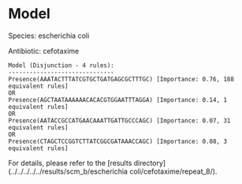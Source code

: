 
# Model

Species: escherichia coli

Antibiotic: cefotaxime

```
Model (Disjunction - 4 rules):
------------------------------
Presence(AAATACTTTATCGTGCTGATGAGCGCTTTGC) [Importance: 0.76, 188 equivalent rules]
OR
Presence(AGCTAATAAAAAACACACGTGGAATTTAGGA) [Importance: 0.14, 1 equivalent rules]
OR
Presence(AATACCGCCATGAACAAATTGATTGCCCAGC) [Importance: 0.07, 31 equivalent rules]
OR
Presence(CTAGCTCCGGTCTTATCGGCGATAAACCAGC) [Importance: 0.08, 3 equivalent rules]

```

For details, please refer to the [results directory](../../../../../results/scm_b/escherichia coli/cefotaxime/repeat_8/).

